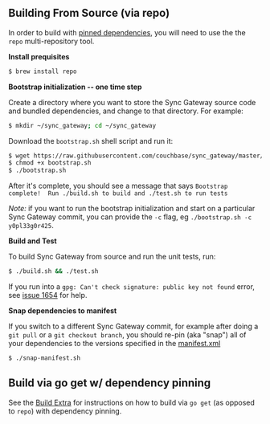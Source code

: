 
Building From Source (via repo)
-------------------------------

In order to build with [pinned dependencies](https://github.com/couchbase/sync_gateway/blob/master/manifest/default.xml), you will need to use the the `repo` multi-repository tool.

**Install prequisites**

```bash
$ brew install repo
```

**Bootstrap initialization -- one time step**

Create a directory where you want to store the Sync Gateway source code and bundled dependencies, and change to that directory.  For example:

```bash
$ mkdir ~/sync_gateway; cd ~/sync_gateway 
```

Download the `bootstrap.sh` shell script and run it:

```bash
$ wget https://raw.githubusercontent.com/couchbase/sync_gateway/master/bootstrap.sh
$ chmod +x bootstrap.sh
$ ./bootstrap.sh
```

After it's complete, you should see a message that says `Bootstrap complete!  Run ./build.sh to build and ./test.sh to run tests`

*Note:* if you want to run the bootstrap initialization and start on a particular Sync Gateway commit, you can provide the `-c` flag, eg `./bootstrap.sh -c y0pl33g0r425`.  

**Build and Test**

To build Sync Gateway from source and run the unit tests, run:

```bash
$ ./build.sh && ./test.sh
```

If you run into a `gpg: Can't check signature: public key not found` error, see [issue 1654](https://github.com/couchbase/sync_gateway/issues/1654) for help.

**Snap dependencies to manifest**

If you switch to a different Sync Gateway commit, for example after doing a `git pull` or a `git checkout branch`, you should re-pin (aka "snap") all of your dependencies to the versions specified in the [manifest.xml](https://github.com/couchbase/sync_gateway/blob/master/manifest/default.xml)

```bash
$ ./snap-manifest.sh
```


Build via go get w/ dependency pinning
--------------------------------------

See the [Build Extra](docs/BUILD_EXTRA.md) for instructions on how to build via `go get` (as opposed to `repo`) with dependency pinning.
